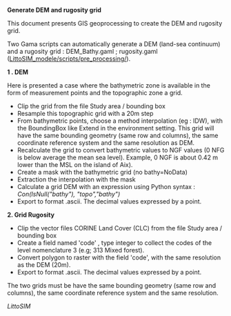 **Generate DEM and rugosity grid**

This document presents GIS geoprocessing to create the DEM and rugosity grid.

Two Gama scripts can automatically generate a DEM (land-sea continuum) and a rugosity grid : DEM\_Bathy.gaml ; rugosity.gaml ([LittoSIM\_modele/scripts/pre\_processing/](https://github.com/LittoSim/LittoSim_model/tree/LittoDev/scripts/pre_processing)).

**1 . DEM**

Here is presented a case where the bathymetric zone is available in the form of measurement points and the topographic zone a grid.

- Clip the grid from the file Study area / bounding box
- Resample this topographic grid with a 20m step
- From bathymetric points, choose a method interpolation (eg : IDW), with the BoundingBox like Extend in the environment setting. This grid will have the same bounding geometry (same row and columns), the same coordinate reference system and the same resolution as DEM.
- Recalculate the grid to convert bathymetric values to NGF values (0 NFG is below average the mean sea level). Example, 0 NGF is about 0.42 m lower than the MSL on the island of Aix).
- Create a mask with the bathymetric grid (no bathy=NoData)
- Extraction the interpolation with the mask
- Calculate a grid DEM with an expression using Python syntax : _Con(IsNull(&quot;bathy&quot;), &quot;topo&quot;,&quot;bathy&quot;)_
- Export to format .ascii. The decimal values expressed by a point.

**2. Grid Rugosity**

- Clip the vector files CORINE Land Cover (CLC) from the file Study area / bounding box
- Create a field named &#39;code&#39; , type integer to collect the codes of the level nomenclature 3 (e.g; 313 Mixed forest).
- Convert polygon to raster with the field &#39;code&#39;, with the same resolution as the DEM (20m).
- Export to format .ascii. The decimal values expressed by a point.

The two grids must be have the same bounding geometry (same row and columns), the same coordinate reference system and the same resolution.

_LittoSIM_